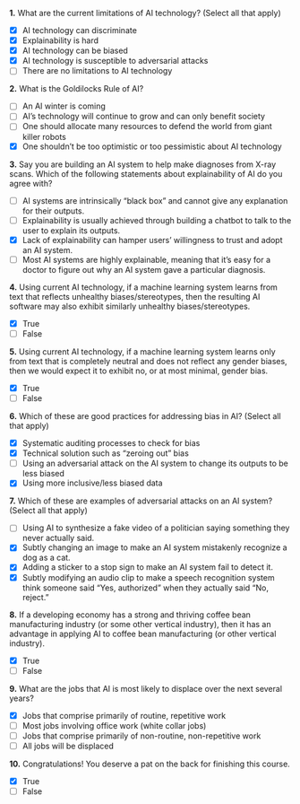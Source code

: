 **1.** What are the current limitations of AI technology? (Select all that apply)
- [x] AI technology can discriminate
- [x] Explainability is hard
- [x] AI technology can be biased
- [x] AI technology is susceptible to adversarial attacks
- [ ] There are no limitations to AI technology

**2.** What is the Goldilocks Rule of AI?
- [ ] An AI winter is coming
- [ ] AI’s technology will continue to grow and can only benefit society
- [ ] One should allocate many resources to defend the world from giant killer robots
- [x] One shouldn’t be too optimistic or too pessimistic about AI technology

**3.** Say you are building an AI system to help make diagnoses from X-ray scans. Which of the following statements about explainability of AI do you agree with?
- [ ] AI systems are intrinsically “black box” and cannot give any explanation for their outputs.
- [ ] Explainability is usually achieved through building a chatbot to talk to the user to explain its outputs.
- [x] Lack of explainability can hamper users’ willingness to trust and adopt an AI system.
- [ ] Most AI systems are highly explainable, meaning that it’s easy for a doctor to figure out why an AI system gave a particular diagnosis.

**4.** Using current AI technology, if a machine learning system learns from text that reflects unhealthy biases/stereotypes, then the resulting AI software may also exhibit similarly unhealthy biases/stereotypes.
- [x] True
- [ ] False

**5.** Using current AI technology, if a machine learning system learns only from text that is completely neutral and does not reflect any gender biases, then we would expect it to exhibit no, or at most minimal, gender bias.
- [x] True
- [ ] False

**6.** Which of these are good practices for addressing bias in AI? (Select all that apply)
- [x] Systematic auditing processes to check for bias
- [x] Technical solution such as “zeroing out” bias
- [ ] Using an adversarial attack on the AI system to change its outputs to be less biased
- [x] Using more inclusive/less biased data

**7.** Which of these are examples of adversarial attacks on an AI system? (Select all that apply)
- [ ] Using AI to synthesize a fake video of a politician saying something they never actually said.
- [x] Subtly changing an image to make an AI system mistakenly recognize a dog as a cat.
- [x] Adding a sticker to a stop sign to make an AI system fail to detect it. 
- [x] Subtly modifying an audio clip to make a speech recognition system think someone said “Yes, authorized” when they actually said “No, reject.”

**8.** If a developing economy has a strong and thriving coffee bean manufacturing industry (or some other vertical industry), then it has an advantage in applying AI to coffee bean manufacturing (or other vertical industry).
- [x] True
- [ ] False

**9.** What are the jobs that AI is most likely to displace over the next several years?
- [x] Jobs that comprise primarily of routine, repetitive work
- [ ] Most jobs involving office work (white collar jobs)
- [ ] Jobs that comprise primarily of non-routine, non-repetitive work
- [ ] All jobs will be displaced

**10.** Congratulations! You deserve a pat on the back for finishing this course.
- [x] True
- [ ] False

